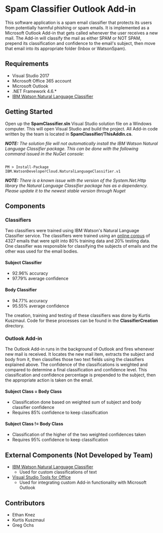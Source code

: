 # Spam Classifier Outlook Add-in
This software application is a spam email classifier that protects its users from potentially harmful phishing or spam emails. It is implemented as a Microsoft Outlook Add-in that gets called whenever the user receives a new mail. The Add-in will classify the mail as either SPAM or NOT SPAM, prepend its classification and confidence to the email's subject, then move that email into its appropriate folder (Inbox or WatsonSpam).

## Requirements
* Visual Studio 2017
* Microsoft Office 365 account
* Microsoft Outlook
* .NET Framework 4.6.*
* [IBM Watson Natural Language Classifier](https://github.com/watson-developer-cloud/dotnet-standard-sdk/tree/development/src/IBM.WatsonDeveloperCloud.NaturalLanguageClassifier.v1)

## Getting Started
Open up the __SpamClassifier.sln__ Visual Studio solution file on a Windows computer. This will open Visual Studio and build the project. All Add-in code written by the team is located in __SpamClassifier/ThisAddIn.cs__.

_**NOTE:** The solution file will not automatically install the IBM Watson Natural Language Classifier package. This can be done with the following command issued in the NuGet console:_
```

PM > Install-Package IBM.WatsonDeveloperCloud.NaturalLanguageClassifier.v1

```
_**NOTE:** There is a known issue with the version of the System.Net.Http library the Natural Language Classifier package has as a dependency. Please update it to the newest stable version through Nuget_
## Components

### Classifiers
Two classifiers were trained using IBM Watson's Natural Language Classifier service. The classifiers were trained using an [online corpus](http://www.csmining.org/index.php/spam-email-datasets-.html) of 4327 emails that were split into 80% training data and 20% testing data. One classifier was responsible for classifying the subjects of emails and the other was used for the email bodies.

#### Subject Classifier
* 92.96% accuracy
* 97.79% average confidence

#### Body Classifier
* 94.77% accuracy
* 95.55% average confidence

The creation, training and testing of these classifiers was done by Kurtis Kuszmaul. Code for these processes can be found in the __ClassifierCreation__ directory.

### Outlook Add-in
The Outlook Add-in runs in the background of Outlook and fires whenever new mail is received. It locates the new mail item, extracts the subject and body from it, then classifies those two text fields using the classifiers explained above. The confidence of the classifications is weighted and compared to determine a final classification and confidence level. This classification and confidence percentage is prepended to the subject, then the appropriate action is taken on the email.

#### Subject Class = Body Class
* Classification done based on weighted sum of subject and body classifier confidence
* Requires 85% confidence to keep classification

#### Subject Class != Body Class
* Classification of the higher of the two weighted confidences taken
* Requires 95% confidence to keep classification

## External Components (Not Developed by Team)
* [IBM Watson Natural Language Classifier](https://github.com/watson-developer-cloud/dotnet-standard-sdk/tree/development/src/IBM.WatsonDeveloperCloud.NaturalLanguageClassifier.v1)
  * Used for custom classifications of text
* [Visual Studio Tools for Office](https://docs.microsoft.com/en-us/visualstudio/vsto/programming-vsto-add-ins)
  * Used for integrating custom Add-in functionality with Microsoft Outlook

## Contributors
* Ethan Knez
* Kurtis Kuszmaul
* Greg Ochs
